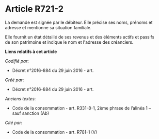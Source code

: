 # Article R721-2

La demande est signée par le débiteur. Elle précise ses noms, prénoms et adresse et mentionne sa situation familiale.

Elle fournit un état détaillé de ses revenus et des éléments actifs et passifs de son patrimoine et indique le nom et
l'adresse des créanciers.

**Liens relatifs à cet article**

_Codifié par_:

  - Décret n°2016-884 du 29 juin 2016 - art.

_Créé par_:

  - Décret n°2016-884 du 29 juin 2016 - art.

_Anciens textes_:

  - Code de la consommation - art. R331-8-1, 2ème phrase de l’alinéa 1 – sauf sanction (Ab)

_Cité par_:

  - Code de la consommation - art. R761-1 (V)
